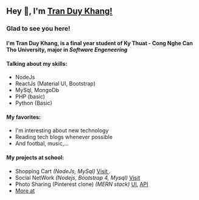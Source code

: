 ## Hey 👋, I'm [Tran Duy Khang!](https://github.com/tranduykhang1/)

### Glad to see you here! 

#### I'm **Tran Duy Khang**, is a final year student of Ky Thuat - Cong Nghe Can Tho University, major in *Software Engeneering*

#### **Talking about my skills:**

* NodeJs
* ReactJs (Material UI, Bootstrap)
* MySql, MongoDb
* PHP (basic)
* Python (Basic)

#### **My favorites:**
* I'm interesting about new technology
* Reading tech blogs whenever possible
* And footbal, music,...

#### **My projects at school:**

* Shopping Cart *(NodeJs, MySql)* [Visit ](https://github.com/tranduykhang1/ShoppingCart-Nodejs-MySql).
* Social NetWork *(Nodejs, Bootstrap 4, Mysql)* [Visit](https://github.com/tranduykhang1/socialnetwork)
* Photo Sharing (Pinterest clone) *(MERN stack)* [UI](https://github.com/tranduykhang1/PhotoSharing_UI), [API](https://github.com/tranduykhang1/SharingPhotos-API)
* [More at](https://github.com/tranduykhang1)


